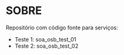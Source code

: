 # SOBRE

Repositório com código fonte para serviços:

* Teste 1: soa_osb_test_01
* Teste 2: soa_osb_test_02


